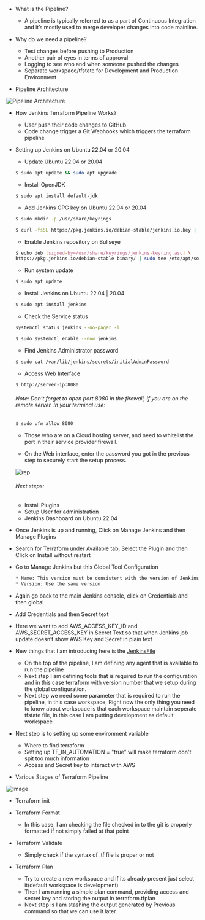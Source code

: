 * What is the Pipeline?

    * A pipeline is typically referred to as a part of Continuous Integration and it’s mostly used to merge developer changes into code mainline.

* Why do we need a pipeline?

    * Test changes before pushing to Production
    * Another pair of eyes in terms of approval
    * Logging to see who and when someone pushed the changes
    * Separate workspace/tfstate for Development and Production Environment

* Pipeline Architecture

![Pipeline Architecture](https://miro.medium.com/max/1400/1*i8mcxAZfcSkZ_88CGAA6pw.jpeg)

* How Jenkins Terraform Pipeline Works?

    * User push their code changes to GitHub
    * Code change trigger a Git Webhooks which triggers the terraform pipeline

* Setting up Jenkins on Ubuntu 22.04 or 20.04

    * Update Ubuntu 22.04 or 20.04

    ```sh
    $ sudo apt update && sudo apt upgrade
    ```

    * Install OpenJDK

    ```sh
    $ sudo apt install default-jdk
    ```

    * Add Jenkins GPG key on Ubuntu 22.04 or 20.04

    ```sh
    $ sudo mkdir -p /usr/share/keyrings
    ```

    ```sh
    $ curl -fsSL https://pkg.jenkins.io/debian-stable/jenkins.io.key | sudo tee /usr/share/keyrings/jenkins-keyring.asc > /dev/null
    ```

    * Enable Jenkins repository on Bullseye

    ```sh
    $ echo deb [signed-by=/usr/share/keyrings/jenkins-keyring.asc] \
    https://pkg.jenkins.io/debian-stable binary/ | sudo tee /etc/apt/sources.list.d/jenkins.list > /dev/null
    ```

    * Run system update

    ```sh
    $ sudo apt update
    ```

    * Install Jenkins on Ubuntu 22.04 | 20.04

    ```sh
    $ sudo apt install jenkins
    ```

    * Check the Service status

    ```sh
    systemctl status jenkins --no-pager -l
    ```

    ```sh
    $ sudo systemctl enable --now jenkins
    ```

    * Find Jenkins Administrator password

    ```sh
    $ sudo cat /var/lib/jenkins/secrets/initialAdminPassword
    ```
    * Access Web Interface

    ```sh
    $ http://server-ip:8080
    ```

    ###### Note: Don’t forget to open port 8080 in the firewall, if you are on the remote server. In your terminal use:

    ```sh
    $ sudo ufw allow 8080
    ```

    * Those who are on a Cloud hosting server, and need to whitelist the port in their service provider firewall.

    * On the Web interface, enter the password you got in the previous step to securely start the setup process.

    ![rep](https://www.how2shout.com/linux/wp-content/uploads/2022/06/Access-Web-Interface-Jenkins.png)

    ###### Next steps:
    
    * Install Plugins
    * Setup User for administration
    * Jenkins Dashboard on Ubuntu 22.04

* Once Jenkins is up and running, Click on Manage Jenkins and then Manage Plugins

* Search for Terraform under Available tab, Select the Plugin and then Click on Install without restart

* Go to Manage Jenkins but this Global Tool Configuration
    ```sh
    * Name: This version must be consistent with the version of Jenkins we are going to refer in the Jenkins file
    * Version: Use the same version
    ```
* Again go back to the main Jenkins console, click on Credentials and then global

* Add Credentials and then Secret text

* Here we want to add AWS_ACCESS_KEY_ID and AWS_SECRET_ACCESS_KEY in Secret Text so that when Jenkins job update doesn’t show AWS Key and Secret in plain text

* New things that I am introducing here is the [JenkinsFile]()

    * On the top of the pipeline, I am defining any agent that is available to run the pipeline
    * Next step I am defining tools that is required to run the configuration and in this case terraform with version number that we setup during the global configuration.
    * Next step we need some parameter that is required to run the pipeline, in this case workspace, Right now the only thing you need to know about workspace is that each workspace maintain seperate tfstate file, in this case I am putting development as default workspace

* Next step is to setting up some environment variable

    * Where to find terraform
    * Setting up TF_IN_AUTOMATION = "true" will make terraform don't spit too much information
    * Access and Secret key to interact with AWS

* Various Stages of Terraform Pipeline

![Image](https://miro.medium.com/max/1400/1*c4O8hLyR7HZG0kpdqt2E7Q.png)

* Terraform init

* Terraform Format

    * In this case, I am checking the file checked in to the git is properly formatted if not simply failed at that point

* Terraform Validate

    * Simply check if the syntax of .tf file is proper or not

* Terraform Plan

    * Try to create a new workspace and if its already present just select it(default workspace is development)
    * Then I am running a simple plan command, providing access and secret key and storing the output in terraform.tfplan
    * Next step is I am stashing the output generated by Previous command so that we can use it later

